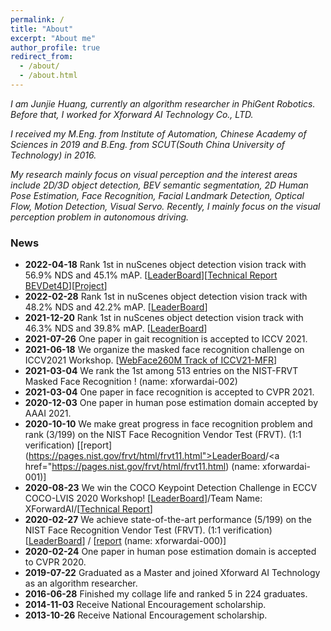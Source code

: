 ```yaml
---
permalink: /
title: "About"
excerpt: "About me"
author_profile: true
redirect_from: 
  - /about/
  - /about.html
---
```


*I am Junjie Huang, currently an algorithm researcher in PhiGent Robotics. Before that, I worked for Xforward AI Technology Co., LTD.*

*I received my M.Eng. from Institute of Automation, Chinese Academy of Sciences in 2019 and B.Eng. from SCUT(South China University of Technology) in 2016.*

*My research mainly focus on visual perception and the interest areas include 2D/3D object detection, BEV semantic segmentation, 2D Human Pose Estimation, Face Recognition, Facial Landmark Detection, Optical Flow, Motion Detection, Visual Servo. Recently, I mainly focus on the visual perception problem in autonomous driving.*

### News
* **2022-04-18** Rank 1st in nuScenes object detection vision track with 56.9% NDS and 45.1% mAP. [[LeaderBoard](https://www.nuscenes.org/object-detection?externalData=no&mapData=no&modalities=Camera)][[Technical Report BEVDet4D](https://arxiv.org/abs/2203.17054)][[Project](https://github.com/HuangJunJie2017/BEVDet)]
* **2022-02-28** Rank 1st in nuScenes object detection vision track with 48.2% NDS and 42.2% mAP. [[LeaderBoard](https://www.nuscenes.org/object-detection?externalData=no&mapData=no&modalities=Camera)]
* **2021-12-20** Rank 1st in nuScenes object detection vision track with 46.3% NDS and 39.8% mAP. [[LeaderBoard](https://www.nuscenes.org/object-detection?externalData=no&mapData=no&modalities=Camera)]
* **2021-07-26** One paper in gait recognition is accepted to ICCV 2021.
* **2021-06-18** We organize the masked face recognition challenge on ICCV2021 Workshop. [[WebFace260M Track of ICCV21-MFR](https://www.face-benchmark.org/challenge.html)]
* **2021-03-04** We rank the 1st among 513 entries on the NIST-FRVT Masked Face Recognition ! (name: xforwardai-002)
* **2021-03-04** One paper in face recognition is accepted to CVPR 2021.
* **2020-12-03** One paper in human pose estimation domain accepted by AAAI 2021.
* **2020-10-10** We make great progress in face recognition problem and rank (3/199) on the NIST Face Recognition Vendor Test (FRVT).
(1:1 verification) [[report](https://pages.nist.gov/frvt/html/frvt11.html">LeaderBoard</a>/<a href="https://pages.nist.gov/frvt/html/frvt11.html) (name: xforwardai-001)]
* **2020-08-23** We win the COCO Keypoint Detection Challenge in ECCV COCO-LVIS 2020 Workshop!
[[LeaderBoard](https://cocodataset.org/index.htm#keypoints-leaderboard)]/Team Name: XForwardAI/[[Technical Report](https://s3-us-west-1.amazonaws.com/presentations.cocodataset.org/ECCV20/keypoints/UDP.pdf)]
* **2020-02-27** We achieve state-of-the-art performance (5/199) on the NIST Face Recognition Vendor Test (FRVT).
(1:1 verification) [[LeaderBoard](https://pages.nist.gov/frvt/html/frvt11.html)] / [[report](https://pages.nist.gov/frvt/html/frvt11.html) (name: xforwardai-000)]
* **2020-02-24** One paper in human pose estimation domain is accepted to CVPR 2020.
* **2019-07-22** Graduated as a Master and joined Xforward AI Technology as an algorithm researcher.
* **2016-06-28** Finished my collage life and ranked 5 in 224 graduates.
* **2014-11-03** Receive National Encouragement scholarship.
* **2013-10-26** Receive National Encouragement scholarship.